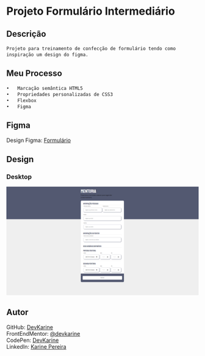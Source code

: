 # Projeto Formulário Intermediário

## Descrição
    Projeto para treinamento de confecção de formulário tendo como inspiração um design do figma.

## Meu Processo

    •	Marcação semântica HTML5
    •	Propriedades personalizadas de CSS3
    •	Flexbox
    •	Figma
    

## Figma

Design Figma: <a href="https://www.figma.com/file/HDD3FCMwo8YPuDA1Yv970j/Stage-03---Formul%C3%A1rio-intermedi%C3%A1rio-(Copy)?node-id=0%3A1&t=JMI0dteKM4a0L1IB-0">Formulário</a>

## Design

### Desktop
<img src="src/images/form-interrmediario-desktop.png" alt="imagem do desktop">


## Autor


 GitHub: <a href="https://github.com/devkarine">DevKarine</a>  
FrontEndMentor: <a href="https://www.frontendmentor.io/profile/devkarine">@devkarine</a>  
CodePen: <a href="https://codepen.io/devkarine">DevKarine</a>  
LinkedIn: <a href="https://www.linkedin.com/in/devkarine/">Karine Pereira</a>